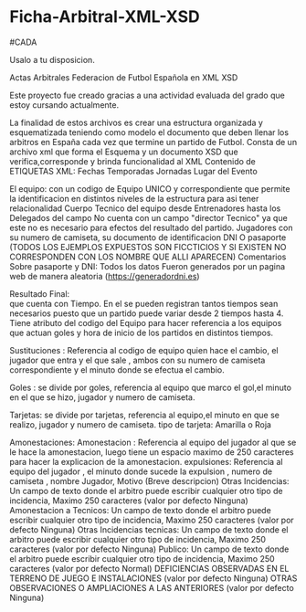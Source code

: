 # Ficha-Arbitral-XML-XSD
#CADA

Usalo a tu disposicion. 

Actas Arbitrales Federacion de Futbol Española en XML XSD

Este proyecto fue creado gracias a una actividad evaluada del grado que estoy cursando actualmente.

La finalidad de estos archivos es crear una estructura organizada y esquematizada teniendo como modelo el documento que deben llenar los arbitros en España cada vez que termine un partido de Futbol.
Consta de un archivo xml que forma el Esquema y un documento XSD que verifica,corresponde y brinda funcionalidad al XML
Contenido de ETIQUETAS XML:
Fechas
Temporadas
Jornadas
Lugar del Evento

El equipo: 
  con un codigo de Equipo UNICO y correspondiente que permite la identificacion en distintos niveles de la estructura para asi tener relacionalidad
Cuerpo Tecnico del equipo desde Entrenadores hasta los Delegados del campo
No cuenta con un campo "director Tecnico" ya que este no es necesario para efectos del resultado del partido.
Jugadores con su numero de camiseta, su documento de identificacion DNI O pasaporte (TODOS LOS EJEMPLOS EXPUESTOS SON FICCTICIOS Y SI EXISTEN NO CORRESPONDEN CON LOS NOMBRE QUE ALLI APARECEN)
Comentarios Sobre pasaporte y DNI: Todos los datos Fueron generados por un pagina web de manera aleatoria (https://generadordni.es)

Resultado Final:  
  que cuenta con Tiempo. En el se pueden registran tantos tiempos sean necesarios puesto que un partido puede variar desde 2 tiempos hasta 4.
Tiene atributo del codigo del Equipo para hacer referencia a los equipos que actuan
goles y hora de inicio de los partidos en distintos tiempos. 

Sustituciones :
  Referencia al codigo de equipo quien hace el cambio, el jugador que entra y el que sale , ambos con su numero de camiseta correspondiente y el minuto donde se efectua el cambio.
  
Goles :
  se divide por goles, referencia al equipo que marco el gol,el minuto en el que se hizo, jugador y numero de camiseta.

Tarjetas:
  se divide por tarjetas, referencia al equipo,el minuto en que se realizo, jugador y numero de camiseta. tipo de tarjeta: Amarilla o Roja

Amonestaciones:
  Amonestacion : Referencia al equipo del jugador al que se le hace la amonestacion, luego tiene un espacio maximo de 250 caracteres para hacer la explicacion de la amonestacion.
  expulsiones: Referencia al equipo del jugador , el minuto donde sucede la expulsion , numero de camiseta , nombre Jugador, Motivo (Breve descripcion) 
  Otras Incidencias: Un campo de texto donde el arbitro puede escribir cualquier otro tipo de incidencia, Maximo 250 caracteres (valor por defecto Ninguna)
  Amonestacion a Tecnicos: Un campo de texto donde el arbitro puede escribir cualquier otro tipo de incidencia, Maximo 250 caracteres (valor por defecto Ninguna)
  Otras Incidencias tecnicas: Un campo de texto donde el arbitro puede escribir cualquier otro tipo de incidencia, Maximo 250 caracteres (valor por defecto Ninguna)
  Publico: Un campo de texto donde el arbitro puede escribir cualquier otro tipo de incidencia, Maximo 250 caracteres (valor por defecto Normal)
  DEFICIENCIAS OBSERVADAS EN EL TERRENO DE JUEGO E INSTALACIONES (valor por defecto Ninguna) 
  OTRAS OBSERVACIONES O AMPLIACIONES A LAS ANTERIORES (valor por defecto Ninguna) 
  
